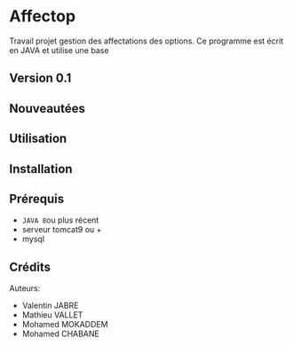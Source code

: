# Affectop
Travail projet gestion des affectations des options.
Ce programme est écrit en JAVA et utilise une base 

## Version 0.1

## Nouveautées

## Utilisation 


## Installation

## Prérequis
- `JAVA 8`ou plus récent
- serveur tomcat9 ou +
- mysql

## Crédits
Auteurs:
- Valentin JABRE
- Mathieu VALLET
- Mohamed MOKADDEM
- Mohamed CHABANE

